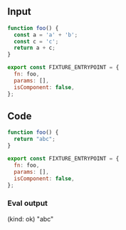 
## Input

```javascript
function foo() {
  const a = 'a' + 'b';
  const c = 'c';
  return a + c;
}

export const FIXTURE_ENTRYPOINT = {
  fn: foo,
  params: [],
  isComponent: false,
};

```

## Code

```javascript
function foo() {
  return "abc";
}

export const FIXTURE_ENTRYPOINT = {
  fn: foo,
  params: [],
  isComponent: false,
};

```
      
### Eval output
(kind: ok) "abc"